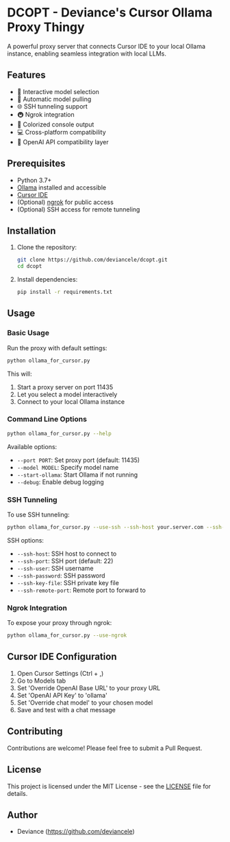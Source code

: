 # DCOPT - Deviance's Cursor Ollama Proxy Thingy

A powerful proxy server that connects Cursor IDE to your local Ollama instance, enabling seamless integration with local LLMs.

## Features

- 🤖 Interactive model selection
- 🔄 Automatic model pulling
- 🌐 SSH tunneling support
- 🚇 Ngrok integration
- 🎨 Colorized console output
- 💻 Cross-platform compatibility
- 🔌 OpenAI API compatibility layer

## Prerequisites

- Python 3.7+
- [Ollama](https://ollama.ai) installed and accessible
- [Cursor IDE](https://cursor.sh)
- (Optional) [ngrok](https://ngrok.com) for public access
- (Optional) SSH access for remote tunneling

## Installation

1. Clone the repository:
   ```bash
   git clone https://github.com/deviancele/dcopt.git
   cd dcopt
   ```

2. Install dependencies:
   ```bash
   pip install -r requirements.txt
   ```

## Usage

### Basic Usage

Run the proxy with default settings:
```bash
python ollama_for_cursor.py
```

This will:
1. Start a proxy server on port 11435
2. Let you select a model interactively
3. Connect to your local Ollama instance

### Command Line Options

```bash
python ollama_for_cursor.py --help
```

Available options:
- `--port PORT`: Set proxy port (default: 11435)
- `--model MODEL`: Specify model name
- `--start-ollama`: Start Ollama if not running
- `--debug`: Enable debug logging

### SSH Tunneling

To use SSH tunneling:
```bash
python ollama_for_cursor.py --use-ssh --ssh-host your.server.com --ssh-user username
```

SSH options:
- `--ssh-host`: SSH host to connect to
- `--ssh-port`: SSH port (default: 22)
- `--ssh-user`: SSH username
- `--ssh-password`: SSH password
- `--ssh-key-file`: SSH private key file
- `--ssh-remote-port`: Remote port to forward to

### Ngrok Integration

To expose your proxy through ngrok:
```bash
python ollama_for_cursor.py --use-ngrok
```

## Cursor IDE Configuration

1. Open Cursor Settings (Ctrl + ,)
2. Go to Models tab
3. Set 'Override OpenAI Base URL' to your proxy URL
4. Set 'OpenAI API Key' to 'ollama'
5. Set 'Override chat model' to your chosen model
6. Save and test with a chat message

## Contributing

Contributions are welcome! Please feel free to submit a Pull Request.

## License

This project is licensed under the MIT License - see the [LICENSE](LICENSE) file for details.

## Author

- Deviance (https://github.com/deviancele) 